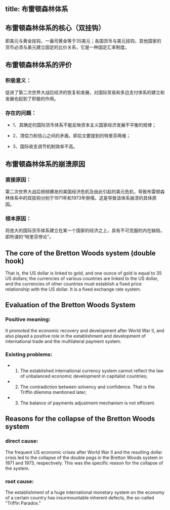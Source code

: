 title: 布雷顿森林体系
------------------------------------
<!-- zh-CN:+ -->
## 布雷顿森林体系的核心（双挂钩）

即美元与黄金挂钩，一盎司黄金等于35美元；各国货币与美元挂钩，其他国家的货币必须与美元建立固定的比价关系，它是一种固定汇率制度。

## 布雷顿森林体系的评价

### 积极意义：
促进了第二次世界大战后经济的恢复和发展，对国际贸易和多边支付体系的建立和发展也起到了积极的作用。

### 存在的问题：

* 1、其确定的国际货币体系不能反映资本主义国家经济发展不平衡的规律；

* 2、清偿力和信心之间的矛盾。即后文要提到的特里芬两难；

* 3、国际收支调节机制效率不高。

## 布雷顿森林体系的崩溃原因

### 直接原因：
第二次世界大战后频频爆发的美国经济危机及由此引起的美元危机，导致布雷顿森林体系中的双挂钩分别于1971年和1973年倒塌，这是导致该体系崩溃的具体原因。

### 根本原因：
将庞大的国际货币体系建立在某一个国家的经济之上，具有不可克服的内在缺陷，即所谓的“特里芬悖论”。

<!-- zh-CN:- -->

<!-- en-US:+ -->
## The core of the Bretton Woods system (double hook)

That is, the US dollar is linked to gold, and one ounce of gold is equal to 35 US dollars; the currencies of various countries are linked to the US dollar, and the currencies of other countries must establish a fixed price relationship with the US dollar. It is a fixed exchange rate system.

## Evaluation of the Bretton Woods System

### Positive meaning:
It promoted the economic recovery and development after World War II, and also played a positive role in the establishment and development of international trade and the multilateral payment system.

### Existing problems:

* 1. The established international currency system cannot reflect the law of unbalanced economic development in capitalist countries;

* 2. The contradiction between solvency and confidence. That is the Triffin dilemma mentioned later;

* 3. The balance of payments adjustment mechanism is not efficient.

## Reasons for the collapse of the Bretton Woods system

### direct cause:
The frequent US economic crises after World War II and the resulting dollar crisis led to the collapse of the double pegs in the Bretton Woods system in 1971 and 1973, respectively. This was the specific reason for the collapse of the system.

### root cause:
The establishment of a huge international monetary system on the economy of a certain country has insurmountable inherent defects, the so-called "Triffin Paradox."
<!-- en-US:- -->